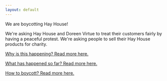 ```yaml
---
layout: default
---
```


We are boycotting Hay House!

We're asking Hay House and Doreen Virtue to treat their customers fairly by having a peaceful protest. We're asking people to sell their Hay House products for charity.

[Why is this happening? Read more here.](/why)

[What has happened so far? Read more here.](/what)

[How to boycott? Read more here.](/howto)